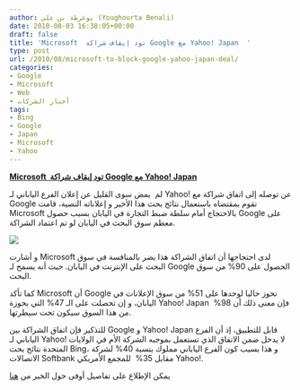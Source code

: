 ```yaml
---
author: يوغرطة بن علي (Youghourta Benali)
date: 2010-08-03 16:38:05+00:00
draft: false
title: 'Microsoft  تود إيقاف شراكة Google مع Yahoo! Japan  '
type: post
url: /2010/08/microsoft-to-block-google-yahoo-japan-deal/
categories:
- Google
- Microsoft
- Web
- أخبار الشركات
tags:
- Bing
- Google
- Japan
- Microsoft
- Yahoo
---
```


**[Microsoft  تود إيقاف شراكة Google مع Yahoo! Japan](it-scoop.com/2010/08/microsoft-to-Block-Google-Yahoo-Japan-Deal)**




لم  يمض سوى القليل عن إعلان الفرع الياباني لـ Yahoo! عن توصله إلى اتفاق شراكة مع Google تقوم بمقتضاه باستعمال نتائج بحث هذا الأخير و إعلاناته النصية، قامت Microsoft بالاحتجاج أمام سلطة ضبط التجارة في اليابان بسبب حصول Google على معظم سوق البحث في اليابان لو تم اعتماد الشراكة.




[![](https://www.it-scoop.com/wp-content/uploads/2010/08/yahoo_logo.png)
](it-scoop.com/2010/08/microsoft-to-Block-Google-Yahoo-Japan-Deal)


و أشارت Microsoft لدى احتجاجها أن اتفاق الشراكة هذا يضر بالمنافسة في سوق البحث على الإنترنت في اليابان. حيث أنه يسمح لـ Google الحصول على 90% من سوق البحث.

كما تأكد Microsoft أن Google تحوز حاليا لوحدها على 51% من سوق الإعلانات في اليابان، و إن تحصلت على الـ 47% التي بحوزة Yahoo! Japan  فإن معنى ذلك أن 98% من هذا السوق سيكون تحت سيطرتها.

للتذكير فإن اتفاق الشراكة بين Google و Yahoo! Japan قابل للتطبيق، إذ أن الفرع الياباني لـ Yahoo! لا يدخل ضمن الاتفاق الذي تستعمل بموجبه الشركة الأم في الولايات المتحدة نتائج بحث Bing، و هذا بسبب كون الفرع الياباني مملوك بنسبة 40% لشركة الاتصالات Softbank مقابل 35%  للمجمع الأمريكي Yahoo!.

يمكن الإطلاع على تفاصيل أوفى حول الخبر من [هنا](http://www.pcworld.com/businesscenter/article/202283/microsoft_will_try_to_block_googleyahoo_japan_deal.html)
